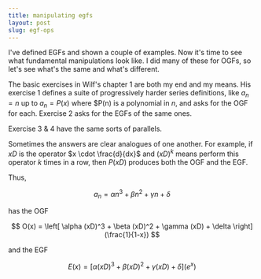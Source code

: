 ```yaml
---
title: manipulating egfs
layout: post
slug: egf-ops
---
```

I've defined EGFs and shown a couple of examples. Now it's time to see what fundamental manipulations look like.
I did many of these for OGFs, so let's see what's the same and what's different.

The basic exercises in Wilf's chapter 1 are both my end and my means. 
His exercise 1 defines a suite of progressively harder series definitions,
like $a_n = n$ up to $a_n = P(x)$ where $P(n) is a polynomial in $n$, and asks for the OGF for each.
Exercise 2 asks for the EGFs of the same ones.

Exercise 3 & 4 have the same sorts of parallels.

Sometimes the answers are clear analogues of one another. For example, if $xD$ is the operator $x \cdot \frac{d}{dx}$
and $(xD)^k$ means perform this operator $k$ times in a row, then
$P(xD)$ produces both the OGF and the EGF.

Thus, 

$$a_n = \alpha n^3 + \beta n^2 + \gamma n + \delta$$

has the OGF

$$ O(x) = \left[ \alpha (xD)^3 + \beta (xD)^2 + \gamma (xD) + \delta \right] (\frac{1}{1-x}) $$

and the EGF

$$ E(x) = \left[ \alpha (xD)^3 + \beta (xD)^2 + \gamma (xD) + \delta \right] (e^x) $$

